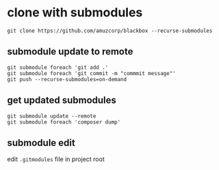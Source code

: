 # clone with submodules
```
git clone https://github.com/amuzcorp/blackbox --recurse-submodules 
```

## submodule update to remote
```
git submodule foreach 'git add .'
git submodule foreach 'git commit -m "commmit message"'
git push --recurse-submodules=on-demand
```

## get updated submodules
```
git submodule update --remote
git submodule foreach 'composer dump'
```

## submodule edit
edit ```.gitmodules``` file in project root

